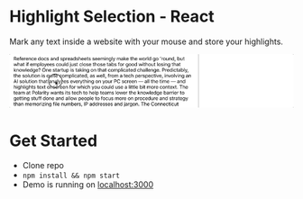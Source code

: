 # Highlight Selection - React

Mark any text inside a website with your mouse and store your highlights.

![demo](./react-highlight-selection.gif)

# Get Started

- Clone repo
- `npm install && npm start`
- Demo is running on [localhost:3000](http://localhost:3000)

